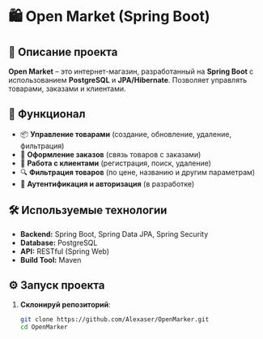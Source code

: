 # 🛍️ Open Market (Spring Boot)

## 📌 Описание проекта
**Open Market** – это интернет-магазин, разработанный на **Spring Boot** с использованием **PostgreSQL** и **JPA/Hibernate**. Позволяет управлять товарами, заказами и клиентами.

## 🚀 Функционал
- 📦 **Управление товарами** (создание, обновление, удаление, фильтрация)
- 🛒 **Оформление заказов** (связь товаров с заказами)
- 👤 **Работа с клиентами** (регистрация, поиск, удаление)
- 🔍 **Фильтрация товаров** (по цене, названию и другим параметрам)
- 🔐 **Аутентификация и авторизация** (в разработке)

## 🛠️ Используемые технологии
- **Backend:** Spring Boot, Spring Data JPA, Spring Security
- **Database:** PostgreSQL
- **API:** RESTful (Spring Web)
- **Build Tool:** Maven

## ⚙️ Запуск проекта
1. **Склонируй репозиторий**:
   ```sh
   git clone https://github.com/Alexaser/OpenMarker.git
   cd OpenMarker
